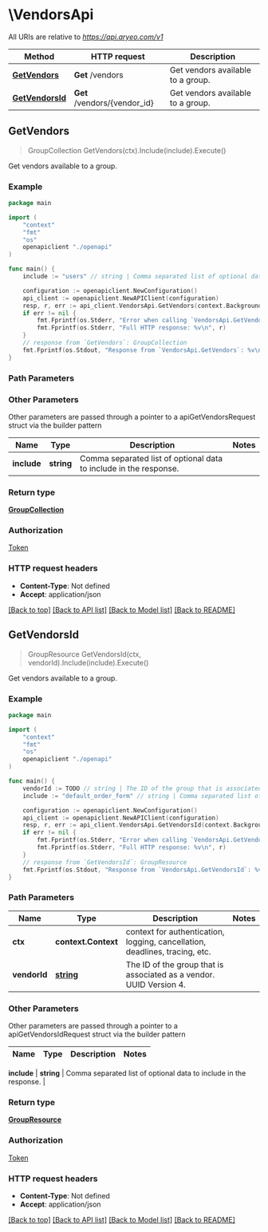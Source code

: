 # \VendorsApi

All URIs are relative to *https://api.aryeo.com/v1*

Method | HTTP request | Description
------------- | ------------- | -------------
[**GetVendors**](VendorsApi.md#GetVendors) | **Get** /vendors | Get vendors available to a group.
[**GetVendorsId**](VendorsApi.md#GetVendorsId) | **Get** /vendors/{vendor_id} | Get vendors available to a group.



## GetVendors

> GroupCollection GetVendors(ctx).Include(include).Execute()

Get vendors available to a group.



### Example

```go
package main

import (
    "context"
    "fmt"
    "os"
    openapiclient "./openapi"
)

func main() {
    include := "users" // string | Comma separated list of optional data to include in the response. (optional)

    configuration := openapiclient.NewConfiguration()
    api_client := openapiclient.NewAPIClient(configuration)
    resp, r, err := api_client.VendorsApi.GetVendors(context.Background()).Include(include).Execute()
    if err != nil {
        fmt.Fprintf(os.Stderr, "Error when calling `VendorsApi.GetVendors``: %v\n", err)
        fmt.Fprintf(os.Stderr, "Full HTTP response: %v\n", r)
    }
    // response from `GetVendors`: GroupCollection
    fmt.Fprintf(os.Stdout, "Response from `VendorsApi.GetVendors`: %v\n", resp)
}
```

### Path Parameters



### Other Parameters

Other parameters are passed through a pointer to a apiGetVendorsRequest struct via the builder pattern


Name | Type | Description  | Notes
------------- | ------------- | ------------- | -------------
 **include** | **string** | Comma separated list of optional data to include in the response. | 

### Return type

[**GroupCollection**](GroupCollection.md)

### Authorization

[Token](../README.md#Token)

### HTTP request headers

- **Content-Type**: Not defined
- **Accept**: application/json

[[Back to top]](#) [[Back to API list]](../README.md#documentation-for-api-endpoints)
[[Back to Model list]](../README.md#documentation-for-models)
[[Back to README]](../README.md)


## GetVendorsId

> GroupResource GetVendorsId(ctx, vendorId).Include(include).Execute()

Get vendors available to a group.



### Example

```go
package main

import (
    "context"
    "fmt"
    "os"
    openapiclient "./openapi"
)

func main() {
    vendorId := TODO // string | The ID of the group that is associated as a vendor. UUID Version 4.
    include := "default_order_form" // string | Comma separated list of optional data to include in the response. (optional)

    configuration := openapiclient.NewConfiguration()
    api_client := openapiclient.NewAPIClient(configuration)
    resp, r, err := api_client.VendorsApi.GetVendorsId(context.Background(), vendorId).Include(include).Execute()
    if err != nil {
        fmt.Fprintf(os.Stderr, "Error when calling `VendorsApi.GetVendorsId``: %v\n", err)
        fmt.Fprintf(os.Stderr, "Full HTTP response: %v\n", r)
    }
    // response from `GetVendorsId`: GroupResource
    fmt.Fprintf(os.Stdout, "Response from `VendorsApi.GetVendorsId`: %v\n", resp)
}
```

### Path Parameters


Name | Type | Description  | Notes
------------- | ------------- | ------------- | -------------
**ctx** | **context.Context** | context for authentication, logging, cancellation, deadlines, tracing, etc.
**vendorId** | [**string**](.md) | The ID of the group that is associated as a vendor. UUID Version 4. | 

### Other Parameters

Other parameters are passed through a pointer to a apiGetVendorsIdRequest struct via the builder pattern


Name | Type | Description  | Notes
------------- | ------------- | ------------- | -------------

 **include** | **string** | Comma separated list of optional data to include in the response. | 

### Return type

[**GroupResource**](GroupResource.md)

### Authorization

[Token](../README.md#Token)

### HTTP request headers

- **Content-Type**: Not defined
- **Accept**: application/json

[[Back to top]](#) [[Back to API list]](../README.md#documentation-for-api-endpoints)
[[Back to Model list]](../README.md#documentation-for-models)
[[Back to README]](../README.md)

